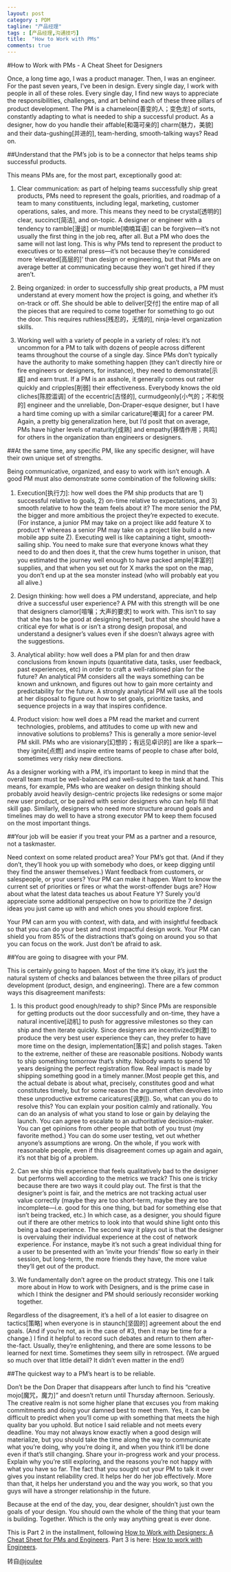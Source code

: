 ```yaml
---
layout: post
category : PDM
tagline: "产品经理"
tags : [产品经理,沟通技巧]
title:  "How to Work with PMs"
comments: true
---	
```


#How to Work with PMs - A Cheat Sheet for Designers

Once, a long time ago, I was a product manager. Then, I was an engineer. For the past seven years, I’ve been in design. Every single day, I work with people in all of these roles. Every single day, I find new ways to appreciate the responsibilities, challenges, and art behind each of these three pillars of product development. The PM is a chameleon[善变的人；变色龙] of sorts, constantly adapting to what is needed to ship a successful product. As a designer, how do you handle their affable[和蔼可亲的] charm[魅力，美貌] and their data-gushing[并进的], team-herding, smooth-talking ways? Read on.

##Understand that the PM’s job is to be a connector that helps teams ship successful products.

This means PMs are, for the most part, exceptionally good at:

1. Clear communication: as part of helping teams successfully ship great products, PMs need to represent the goals, priorities, and roadmap of a team to many constituents, including legal, marketing, customer operations, sales, and more. This means they need to be crystal[透明的] clear, succinct[简洁], and on-topic. A designer or engineer with a tendency to ramble[漫谈] or mumble[喃喃耳语] can be forgiven—it’s not usually the first thing in the job req, after all. But a PM who does the same will not last long. This is why PMs tend to represent the product to executives or to external press—it’s not because they’re considered more ‘elevated[高层的]’ than design or engineering, but that PMs are on average better at communicating because they won’t get hired if they aren’t.

2. Being organized: in order to successfully ship great products, a PM must understand at every moment how the project is going, and whether it’s on-track or off. She should be able to deliver[交付] the entire map of all the pieces that are required to come together for something to go out the door. This requires ruthless[残忍的，无情的], ninja-level organization skills.

3. Working well with a variety of people in a variety of roles: it’s not uncommon for a PM to talk with dozens of people across different teams throughout the course of a single day. Since PMs don’t typically have the authority to make something happen (they can’t directly hire or fire engineers or designers, for instance), they need to demonstrate[示威] and earn trust. If a PM is an asshole, it generally comes out rather quickly and cripples[削弱] their effectiveness. Everybody knows the old cliches[陈腔滥调] of the eccentric[古怪的], curmudgeonly[小气的；不和悦的] engineer and the unreliable, Don-Draper-esque designer, but I have a hard time coming up with a similar caricature[嘲讽] for a career PM. Again, a pretty big generalization here, but I’d posit that on average, PMs have higher levels of maturity[成熟] and empathy[移情作用；共鸣] for others in the organization than engineers or designers.

##At the same time, any specific PM, like any specific designer, will have their own unique set of strengths.

Being communicative, organized, and easy to work with isn’t enough. A good PM must also demonstrate some combination of the following skills:

1. Execution[执行力]: how well does the PM ship products that are 1) successful relative to goals, 2) on-time relative to expectations, and 3) smooth relative to how the team feels about it? The more senior the PM, the bigger and more ambitious the project they’re expected to execute. (For instance, a junior PM may take on a project like add feature X to product Y whereas a senior PM may take on a project like build a new mobile app suite Z). Executing well is like captaining a tight, smooth-sailing ship. You need to make sure that everyone knows what they need to do and then does it, that the crew hums together in unison, that you estimated the journey well enough to have packed ample[丰富的] supplies, and that when you set out for X marks the spot on the map, you don’t end up at the sea monster instead (who will probably eat you all alive.)

2. Design thinking: how well does a PM understand, appreciate, and help drive a successful user experience? A PM with this strength will be one that designers clamor[喧嚷；大声的要求] to work with. This isn’t to say that she has to be good at designing herself, but that she should have a critical eye for what is or isn’t a strong design proposal, and understand a designer’s values even if she doesn’t always agree with the suggestions.

3. Analytical ability: how well does a PM plan for and then draw conclusions from known inputs (quantitative data, tasks, user feedback, past experiences, etc) in order to craft a well-rationed plan for the future? An analytical PM considers all the ways something can be known and unknown, and figures out how to gain more certainty and predictability for the future. A strongly analytical PM will use all the tools at her disposal to figure out how to set goals, prioritize tasks, and sequence projects in a way that inspires confidence.

4. Product vision: how well does a PM read the market and current technologies, problems, and attitudes to come up with new and innovative solutions to problems? This is generally a more senior-level PM skill. PMs who are visionary[幻想的；有远见卓识的] are like a spark—they ignite[点燃] and inspire entire teams of people to chase after bold, sometimes very risky new directions.

As a designer working with a PM, it’s important to keep in mind that the overall team must be well-balanced and well-suited to the task at hand. This means, for example, PMs who are weaker on design thinking should probably avoid heavily design-centric projects like redesigns or some major new user product, or be paired with senior designers who can help fill that skill gap. Similarly, designers who need more structure around goals and timelines may do well to have a strong executor PM to keep them focused on the most important things.

##Your job will be easier if you treat your PM as a partner and a resource, not a taskmaster.

Need context on some related product area? Your PM’s got that. (And if they don’t, they’ll hook you up with somebody who does, or keep digging until they find the answer themselves.) Want feedback from customers, or salespeople, or your users? Your PM can make it happen. Want to know the current set of priorities or fires or what the worst-offender bugs are? How about what the latest data teaches us about Feature Y? Surely you’d appreciate some additional perspective on how to prioritize the 7 design ideas you just came up with and which ones you should explore first.

Your PM can arm you with context, with data, and with insightful feedback so that you can do your best and most impactful design work. Your PM can shield you from 85% of the distractions that’s going on around you so that you can focus on the work. Just don’t be afraid to ask.

##You are going to disagree with your PM.

This is certainly going to happen. Most of the time it’s okay, it’s just the natural system of checks and balances between the three pillars of product development (product, design, and engineering). There are a few common ways this disagreement manifests:

1. Is this product good enough/ready to ship? Since PMs are responsible for getting products out the door successfully and on-time, they have a natural incentive[动机] to push for aggressive milestones so they can ship and then iterate quickly. Since designers are incentivized[刺激] to produce the very best user experience they can, they prefer to have more time on the design, implementation[落实] and polish stages. Taken to the extreme, neither of these are reasonable positions. Nobody wants to ship something tomorrow that’s shitty. Nobody wants to spend 10 years designing the perfect registration flow. Real impact is made by shipping something good in a timely manner.(Most people get this, and the actual debate is about what, precisely, constitutes good and what constitutes timely, but for some reason the argument often devolves into these unproductive extreme caricatures[讽刺]). So, what can you do to resolve this? You can explain your position calmly and rationally. You can do an analysis of what you stand to lose or gain by delaying the launch. You can agree to escalate to an authoritative decision-maker. You can get opinions from other people that both of you trust (my favorite method.) You can do some user testing, vet out whether anyone’s assumptions are wrong. On the whole, if you work with reasonable people, even if this disagreement comes up again and again, it’s not that big of a problem.

2. Can we ship this experience that feels qualitatively bad to the designer but performs well according to the metrics we track? This one is tricky because there are two ways it could play out. The first is that the designer’s point is fair, and the metrics are not tracking actual user value correctly (maybe they are too short-term, maybe they are too incomplete—i.e. good for this one thing, but bad for something else that isn’t being tracked, etc.) In which case, as a designer, you should figure out if there are other metrics to look into that would shine light onto this being a bad experience. The second way it plays out is that the designer is overvaluing their individual experience at the cost of network experience. For instance, maybe it’s not such a great individual thing for a user to be presented with an ‘invite your friends’ flow so early in their session, but long-term, the more friends they have, the more value they’ll get out of the product.

3. We fundamentally don’t agree on the product strategy. This one I talk more about in How to work with Designers, and is the prime case in which I think the designer and PM should seriously reconsider working together.

Regardless of the disagreement, it’s a hell of a lot easier to disagree on tactics[策略] when everyone is in staunch[坚固的] agreement about the end goals. (And if you’re not, as in the case of #3, then it may be time for a change.) I find it helpful to record such debates and return to them after-the-fact. Usually, they’re enlightening, and there are some lessons to be learned for next time. Sometimes they seem silly in retrospect. (We argued so much over that little detail? It didn’t even matter in the end!)

##The quickest way to a PM’s heart is to be reliable.

Don’t be the Don Draper that disappears after lunch to find his “creative mojo[魔咒，魔力]” and doesn’t return until Thursday afternoon. Seriously. The creative realm is not some higher plane that excuses you from making commitments and doing your damned best to meet them. Yes, it can be difficult to predict when you’ll come up with something that meets the high quality bar you uphold. But notice I said reliable and not meets every deadline. You may not always know exactly when a good design will materialize, but you should take the time along the way to communicate what you’re doing, why you’re doing it, and when you think it’ll be done even if that’s still changing. Share your in-progress work and your process. Explain why you’re still exploring, and the reasons you’re not happy with what you have so far. The fact that you sought out your PM to talk it over gives you instant reliability cred. It helps her do her job effectively. More than that, it helps her understand you and the way you work, so that you guys will have a stronger relationship in the future.

Because at the end of the day, you, dear designer, shouldn’t just own the goals of your design. You should own the whole of the thing that your team is building. Together. Which is the only way anything great is ever done.

This is Part 2 in the installment, following [How to Work with Designers: A Cheat Sheet for PMs and Engineers](http://liwanwei.github.io/pdm/2015-12/How_to_work_with_designers.html). Part 3 is here: [How to work with Engineers]().


转自[@joulee](https://medium.com/the-year-of-the-looking-glass/how-to-work-with-pms-3e852d5eccf5#.6qmzyx87r) 







